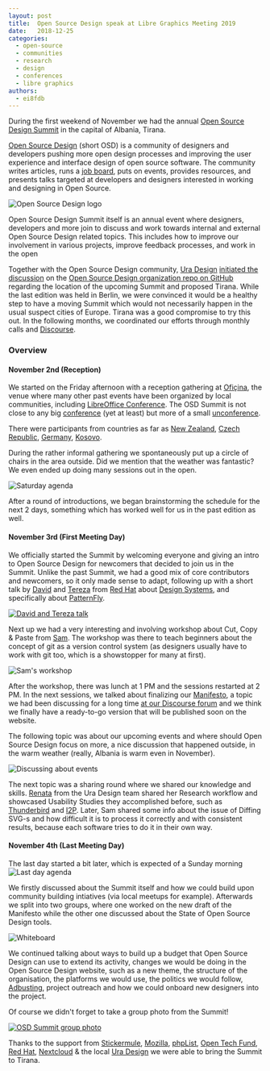 ```yaml
---
layout: post
title:  Open Source Design speak at Libre Graphics Meeting 2019
date:   2018-12-25
categories:
  - open-source
  - communities
  - research
  - design
  - conferences
  - libre graphics
authors:
  - ei8fdb
---
```




During the first weekend of November we had the annual [Open Source Design Summit](https://opensourcedesign.net/summit) in the capital of Albania, Tirana.

[Open Source Design](https://opensourcedesign.net/) (short OSD) is a community of designers and developers pushing more open design processes and improving the user experience and interface design of open source software. The community writes articles, runs a [job board](https://opensourcedesign.net/jobs), puts on events, provides resources, and presents talks targeted at developers and designers interested in working and designing in Open Source.

![Open Source Design logo](/images/events/osd-logo.png)

Open Source Design Summit itself is an annual event where designers, developers and more join to discuss and work towards internal and external Open Source Design related topics. This includes how to improve our involvement in various projects, improve feedback processes, and work in the open

Together with the Open Source Design community, [Ura Design](https://ura.design) [initiated the discussion](https://github.com/opensourcedesign/organization/issues/103) on the [Open Source Design organization repo on GitHub](https://github.com/opensourcedesign) regarding the location of the upcoming Summit and proposed Tirana. While the last edition was held in Berlin, we were convinced it would be a healthy step to have a moving Summit which would not necessarily happen in the usual suspect cities of Europe. Tirana was a good compromise to try this out.
In the following months, we coordinated our efforts through monthly calls and [Discourse](https://discourse.opensourcedesign.net/).

### Overview

#### November 2nd (Reception)

We started on the Friday afternoon with a reception gathering at [Ofiçina](http://oficina.al), the venue where many other past events have been organized by local communities, including [LibreOffice Conference](https://libocon.org/2018). The OSD Summit is not close to any big [conference](https://en.wikipedia.org/wiki/Conference) (yet at least)  but more of a small [unconference](https://en.wikipedia.org/wiki/Unconference).

There were participants from countries as far as [New Zealand](https://en.wikipedia.org/wiki/New_Zealand), [Czech Republic](https://en.wikipedia.org/wiki/Czech_Republic), [Germany](https://en.wikipedia.org/wiki/Germany), [Kosovo](https://en.wikipedia.org/wiki/Kosovo).

During the rather informal gathering we spontaneously put up a circle of chairs in the area outside. Did we mention that the weather was fantastic? We even ended up doing many sessions out in the open.

![Saturday agenda](/images/events/osd-agenda-sat.jpg)

After a round of introductions, we began brainstorming the schedule for the next 2 days, something which has worked well for us in the past edition as well.

#### November 3rd (First Meeting Day)

We officially started the Summit by welcoming everyone and giving an intro to Open Source Design for newcomers that decided to join us in the Summit. Unlike the past Summit, we had a good mix of core contributors and newcomers, so it only made sense to adapt, following up with a short talk by [David](https://twitter.com/halaszdavid) and [Tereza](https://twitter.com/terezanovotna_) from [Red Hat](https://redhat.com) about [Design Systems](https://en.wikipedia.org/wiki/Systems_design), and specifically about [PatternFly](https://www.patternfly.org/).

[![David and Tereza talk](/images/events/osd-david-tereza.jpg)](https://upload.wikimedia.org/wikipedia/commons/0/0a/Open_Source_Design_Summit_2018_-_79.jpg)

Next up we had a very interesting and involving workshop about Cut, Copy & Paste from [Sam](https://cameralibre.cc). The workshop was there to teach beginners about the concept of git as a version control system (as designers usually have to work with git too, which is a showstopper for many at first).

![Sam's workshop](/images/events/osd-sam-workshop.jpg)

After the workshop, there was lunch at 1 PM and the sessions restarted at 2 PM. In the next sessions, we talked about finalizing our [Manifesto](https://en.wikipedia.org/wiki/Manifesto), a topic we had been discussing for a long time [at our Discourse forum](https://discourse.opensourcedesign.net/t/open-source-design-manifesto/630) and we think we finally have a ready-to-go version that will be published soon on the website.

The following topic was about our upcoming events and where should Open Source Design focus on more, a nice discussion that happened outside, in the warm weather (really, Albania is warm even in November).

![Discussing about events](/images/events/osd-events.jpg)

The next topic was a sharing round where we shared our knowledge and skills. [Renata](https://twitter.com/RenataGegaj) from the Ura Design team shared her Research workflow and showcased Usability Studies they accomplished before, such as [Thunderbird](https://ura.design/projects/thunderbird) and [I2P](https://ura.design/projects/i2p). Later, Sam shared some info about the issue of Diffing SVG-s and how difficult it is to process it correctly and with consistent results, because each software tries to do it in their own way.

#### November 4th (Last Meeting Day)

The last day started a bit later, which is expected of a Sunday morning
![Last day agenda](/images/events/osd-agenda-sun.jpg)

We firstly discussed about the Summit itself and how we could build upon community building intiatives (via local meetups for example). Afterwards we split into two groups, where one worked on the new draft of the Manifesto while the other one discussed about the State of Open Source Design tools.

![Whiteboard](/images/events/osd-whiteboard-sun.jpg)

We continued talking about ways to build up a budget that Open Source Design can use to extend its activity, changes we would be doing in the Open Source Design website, such as a new theme, the structure of the organisation, the platforms we would use, the politics we would follow, [Adbusting](https://www.wordaz.com/adbusting.html), project outreach and how we could onboard new designers into the project.

Of course we didn't forget to take a group photo from the Summit!

[![OSD Summit group photo](/images/events/osd-group-photo.jpg)](https://upload.wikimedia.org/wikipedia/commons/5/54/Open_Source_Design_Summit_2018_-_95.jpg)

Thanks to the support from [Stickermule](https://stickermule.com), [Mozilla](https://mozilla.org), [phpList](https://phplist.com), [Open Tech Fund](https://opentech.fund), [Red Hat](https://redhat.com), [Nextcloud](https://nextcloud.com) & the local [Ura Design](https://ura.design) we were able to bring the Summit to Tirana.
